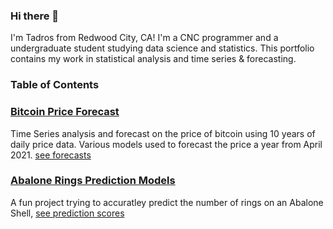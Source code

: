 ### Hi there 👋

I'm Tadros from Redwood City, CA! I'm a CNC programmer and a undergraduate student studying data science and statistics. This portfolio contains my work in statistical analysis and time series & forecasting. 

### Table of Contents

### [Bitcoin Price Forecast](BitcoinPriceForecast/BitcoinPriceForecast.Rmd)
  Time Series analysis and forecast on the price of bitcoin using 10 years of daily price data.
  Various models used to forecast the price a year from April 2021. [see forecasts](https://rpubs.com/Tadros/778835)

### [Abalone Rings Prediction Models](abaloneRings_Prediction.Rmd)
  A fun project trying to accuratley predict the number of rings on 
  an Abalone Shell, [see prediction scores](https://rpubs.com/Tadros/778820)
